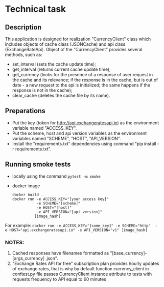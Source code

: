 # Technical task

## Description

This application is designed for realization "CurrencyClient" class which 
includes objects of cache class (JSONCache) and api class (ExchangeRateApi). 
Object of the "CurrencyClient" provides several methods, such as:
- set_interval (sets the cache update time);
- get_interval (returns current cache update time);
- get_currency (looks for the presence of a response of user request in the 
  cache and its 
  relevance; if the response is in the cache, but is out of date - a 
  new request to the api is initialized; the same happens if the response is 
  not in the cache);
- clear_cache (deletes the cache file by its name).

## Preparations

- Put the key (token for http://api.exchangeratesapi.io) as 
the environment variable named "ACCESS_KEY".
- Put the scheme, host and api version variables as the environment variables 
  named "SCHEME", "HOST", "API_VERSION".
- Install the "requirements.txt" dependencies using command "pip install -r 
requirements.txt".

## Running smoke tests

- locally using the command `pytest -m smoke`
- docker image

      docker build .
      docker run -e ACCESS_KEY="[your access key]"
                 -e SCHEME="[scheme]"
                 -e HOST="[host]"
                 -e API_VERSION="[api version]" 
                [image_hash]
For example: `docker run -e ACCESS_KEY="[some_key]" -e SCHEME="http" 
-e HOST="api.exchangeratesapi.io" -e API_VERSION="v1" [image_hash]`

### NOTES:
1. Cached responses have filenames formatted as "[base_currency]-[args_currency]
.json".
2. "Exchange Rates API for free" subscription plan provides hourly updates of 
   exchange rates, that is why by default  function currency_client in 
   conftest.py file passes CurrencyClient instance attribute to tests with
   requests frequency to API equal to 60 minutes 
